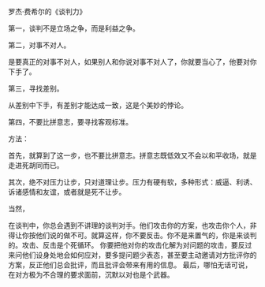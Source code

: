 罗杰·费希尔的《谈判力》

第一，谈判不是立场之争，而是利益之争。

第二，对事不对人。

是要真正的对事不对人，如果别人和你说对事不对人了，你就要当心了，他要对你下手了。

第三，寻找差别。

从差别中下手，有差别才能达成一致，这是个美妙的悖论。

第四，不要比拼意志，要寻找客观标准。


方法：

首先，就算到了这一步，也不要比拼意志。拼意志既低效又不会以和平收场，就是走进死胡同而已。

其次，绝不对压力让步，只对道理让步。压力有硬有软，多种形式：威逼、利诱、诉诸感情和友谊，或者就是死不让步。

当然，

在谈判中，你总会遇到不讲理的谈判对手。他们攻击你的方案，也攻击你个人，非得让你按他们说的做不可。就算这样，你不要反击。你不是来置气的，你是来谈判的。攻击、反击是个死循环。 
你要把他对你的攻击化解为对问题的攻击，要反过来问他们设身处地会如何应对，要多提问题少表态，甚至要主动邀请对方批评你的方案，反正他们总会批评，而且批评会带来有用的信息。
最后，哪怕无话可说，在对方极为不合理的要求面前，沉默以对也是个武器。
